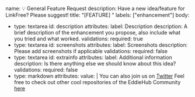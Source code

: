 name: 💡 General Feature Request
description: Have a new idea/feature for LinkFree? Please suggest!
title: "[FEATURE] <description>"
labels: ["enhancement"]
body:
  - type: textarea
    id: description
    attributes:
      label: Description
      description: A brief description of the enhancement you propose, also include what you tried and what worked.
    validations:
      required: true
  - type: textarea
    id: screenshots
    attributes:
      label: Screenshots
      description: Please add screenshots if applicable
    validations:
      required: false
  - type: textarea
    id: extrainfo
    attributes:
      label: Additional information
      description: Is there anything else we should know about this idea?
    validations:
      required: false
  - type: markdown
    attributes:
      value: |
        You can also join us on [Twitter](https://twitter.com/Kumar_Sons_off)
        Feel free to check out other cool repositories of the EddieHub Community [here](https://github.com/EleanoraResources)
